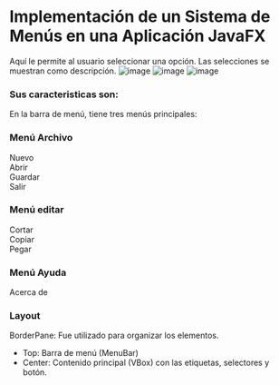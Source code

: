 # Implementación de un Sistema de Menús en una Aplicación JavaFX
Aquí le permite al usuario seleccionar una opción. Las selecciones se muestran como descripción.
![image](https://github.com/vnssmb/programacion_deber1/assets/142614155/79ff60ec-e295-47d4-994b-17facc29f390)
![image](https://github.com/vnssmb/programacion_deber1/assets/142614155/13249254-71eb-458f-b08e-503d0932e45c)
![image](https://github.com/vnssmb/programacion_deber1/assets/142614155/98674283-8ec0-4d8e-a2fd-2cdb036c6466)


### Sus caracteristicas son:
En la barra de menú, tiene tres menús principales:
### Menú Archivo
Nuevo <br>
Abrir <br>
Guardar <br>
Salir <br>

### Menú editar
Cortar <br>
Copiar <br>
Pegar <br>

### Menú Ayuda
Acerca de <br>

### Layout
BorderPane: Fue utilizado para organizar los elementos. <br>
* Top: Barra de menú (MenuBar) <br>
* Center: Contenido principal (VBox) con las etiquetas, selectores y botón.






